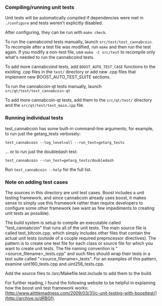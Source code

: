### Compiling/running unit tests

Unit tests will be automatically compiled if dependencies were met in `./configure`
and tests weren't explicitly disabled.

After configuring, they can be run with `make check`.

To run the cannabcoind tests manually, launch `src/test/test_cannabcoin`. To recompile
after a test file was modified, run `make` and then run the test again. If you
modify a non-test file, use `make -C src/test` to recompile only what's needed
to run the cannabcoind tests.

To add more cannabcoind tests, add `BOOST_AUTO_TEST_CASE` functions to the existing
.cpp files in the `test/` directory or add new .cpp files that
implement new BOOST_AUTO_TEST_SUITE sections.

To run the cannabcoin-qt tests manually, launch `src/qt/test/test_cannabcoin-qt`

To add more cannabcoin-qt tests, add them to the `src/qt/test/` directory and
the `src/qt/test/test_main.cpp` file.

### Running individual tests

test_cannabcoin has some built-in command-line arguments; for
example, to run just the getarg_tests verbosely:

    test_cannabcoin --log_level=all --run_test=getarg_tests

... or to run just the doubledash test:

    test_cannabcoin --run_test=getarg_tests/doubledash

Run `test_cannabcoin --help` for the full list.

### Note on adding test cases

The sources in this directory are unit test cases.  Boost includes a
unit testing framework, and since cannabcoin already uses boost, it makes
sense to simply use this framework rather than require developers to
configure some other framework (we want as few impediments to creating
unit tests as possible).

The build system is setup to compile an executable called "test_cannabcoin"
that runs all of the unit tests.  The main source file is called
test_bitcoin.cpp, which simply includes other files that contain the
actual unit tests (outside of a couple required preprocessor
directives).  The pattern is to create one test file for each class or
source file for which you want to create unit tests.  The file naming
convention is "<source_filename>_tests.cpp" and such files should wrap
their tests in a test suite called "<source_filename>_tests".  For an
examples of this pattern, examine uint160_tests.cpp and
uint256_tests.cpp.

Add the source files to /src/Makefile.test.include to add them to the build.

For further reading, I found the following website to be helpful in
explaining how the boost unit test framework works:
[http://www.alittlemadness.com/2009/03/31/c-unit-testing-with-boosttest/](http://archive.is/dRBGf).
